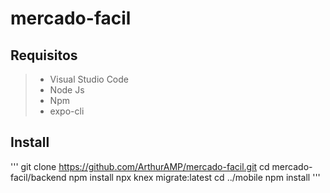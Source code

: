# mercado-facil

## Requisitos
> - Visual Studio Code <br>
> - Node Js <br>
> - Npm<br>
> - expo-cli

## Install
'''
git clone https://github.com/ArthurAMP/mercado-facil.git
cd mercado-facil/backend
npm install
npx knex migrate:latest
cd ../mobile
npm install
'''
